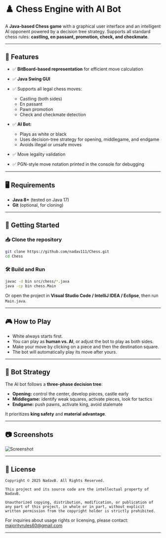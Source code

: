 # ♟️ Chess Engine with AI Bot

A **Java-based Chess game** with a graphical user interface and an intelligent AI opponent powered by a decision tree strategy.
Supports all standard chess rules: **castling, en passant, promotion, check, and checkmate**.

---

## 📂 Features

* ✅ **BitBoard-based representation** for efficient move calculation
* ✅ **Java Swing GUI**
* ✅ Supports all legal chess moves:

  * Castling (both sides)
  * En passant
  * Pawn promotion
  * Check and checkmate detection
* ✅ **AI Bot:**

  * Plays as white or black
  * Uses decision-tree strategy for opening, middlegame, and endgame
  * Avoids illegal or unsafe moves
* ✅ Move legality validation
* ✅ PGN-style move notation printed in the console for debugging

---

## 🖥️ Requirements

* **Java 8+** (tested on Java 17)
* **Git** (optional, for cloning)

---

## 🚀 Getting Started

### 📥 Clone the repository

```bash
git clone https://github.com/nadav111/Chess.git
cd Chess
```

### 🛠️ Build and Run

```bash
javac -d bin src/chess/*.java
java -cp bin chess.Main
```

Or open the project in **Visual Studio Code / IntelliJ IDEA / Eclipse**, then run `Main.java`.

---

## 🎮 How to Play

* White always starts first.
* You can play as **human vs. AI**, or adjust the bot to play as both sides.
* Make your move by clicking on a piece and then the destination square.
* The bot will automatically play its move after yours.

---

## 🧠 Bot Strategy

The AI bot follows a **three-phase decision tree**:

* **Opening:** control the center, develop pieces, castle early
* **Middlegame:** identify weak squares, activate pieces, look for tactics
* **Endgame:** push pawns, activate king, avoid stalemate

It prioritizes **king safety** and **material advantage**.

---

## 📷 Screenshots

![Screenshot](https://github.com/user-attachments/assets/58204574-8d09-473c-88b8-ff58efdaf82e)

---

## 📄 License

```text
Copyright © 2025 NadavB. All Rights Reserved.

This project and its source code are the intellectual property of NadavB.

Unauthorized copying, distribution, modification, or publication of any part of this project, in whole or in part, without explicit written permission from the copyright holder is strictly prohibited.
```

For inquiries about usage rights or licensing, please contact: [majorityrules60@gmail.com](mailto:majorityrules60@gmail.com)

---
